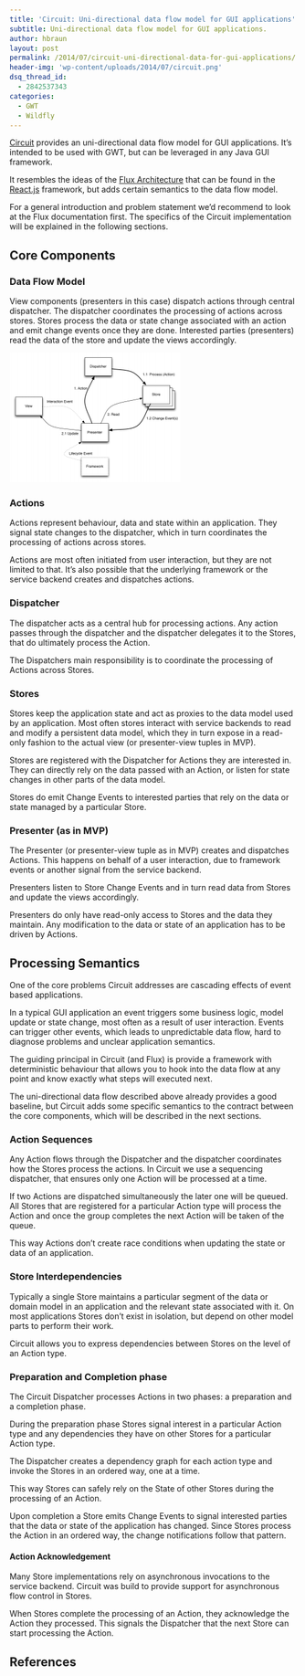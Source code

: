 ```yaml
---
title: 'Circuit: Uni-directional data flow model for GUI applications'
subtitle: Uni-directional data flow model for GUI applications.
author: hbraun
layout: post
permalink: /2014/07/circuit-uni-directional-data-for-gui-applications/
header-img: 'wp-content/uploads/2014/07/circuit.png'
dsq_thread_id:
  - 2842537343
categories:
  - GWT
  - Wildfly
---
```

[Circuit][1] provides an uni-directional data flow model for GUI applications. It&#8217;s intended to be used with GWT, but can be leveraged in any Java GUI framework. 

It resembles the ideas of the [Flux Architecture][2] that can be found in the [React.js][3] framework, but adds certain semantics to the data flow model.

For a general introduction and problem statement we&#8217;d recommend to look at the Flux documentation first. The specifics of the Circuit implementation will be explained in the following sections.

## <a class="anchor" href="#core-components" name="user-content-core-components"></a>Core Components

### <a class="anchor" href="#data-flow-model" name="user-content-data-flow-model"></a>Data Flow Model

View components (presenters in this case) dispatch actions through central dispatcher. The dispatcher coordinates the processing of actions across stores. Stores process the data or state change associated with an action and emit change events once they are done. Interested parties (presenters) read the data of the store and update the views accordingly.

[<img src="/wp-content/uploads/2014/07/circuit-300x227.png" alt="circuit data flow" class="aligncenter size-large wp-image-510" />][4]

### <a class="anchor" href="#actions" name="user-content-actions"></a>Actions

Actions represent behaviour, data and state within an application. They signal state changes to the dispatcher, which in turn coordinates the processing of actions across stores.

Actions are most often initiated from user interaction, but they are not limited to that. It&#8217;s also possible that the underlying framework or the service backend creates and dispatches actions.

### <a class="anchor" href="#dispatcher" name="user-content-dispatcher"></a>Dispatcher

The dispatcher acts as a central hub for processing actions. Any action passes through the dispatcher and the dispatcher delegates it to the Stores, that do ultimately process the Action.

The Dispatchers main responsibility is to coordinate the processing of Actions across Stores.

### <a class="anchor" href="#stores" name="user-content-stores"></a>Stores

Stores keep the application state and act as proxies to the data model used by an application. Most often stores interact with service backends to read and modify a persistent data model, which they in turn expose in a read-only fashion to the actual view (or presenter-view tuples in MVP).

Stores are registered with the Dispatcher for Actions they are interested in. They can directly rely on the data passed with an Action, or listen for state changes in other parts of the data model.

Stores do emit Change Events to interested parties that rely on the data or state managed by a particular Store.

### <a class="anchor" href="#presenter-as-in-mvp" name="user-content-presenter-as-in-mvp"></a>Presenter (as in MVP)

The Presenter (or presenter-view tuple as in MVP) creates and dispatches Actions. This happens on behalf of a user interaction, due to framework events or another signal from the service backend.

Presenters listen to Store Change Events and in turn read data from Stores and update the views accordingly.

Presenters do only have read-only access to Stores and the data they maintain. Any modification to the data or state of an application has to be driven by Actions.

## <a class="anchor" href="#processing-semantics" name="user-content-processing-semantics"></a>Processing Semantics

One of the core problems Circuit addresses are cascading effects of event based applications.

In a typical GUI application an event triggers some business logic, model update or state change, most often as a result of user interaction. Events can trigger other events, which leads to unpredictable data flow, hard to diagnose problems and unclear application semantics.

The guiding principal in Circuit (and Flux) is provide a framework with deterministic behaviour that allows you to hook into the data flow at any point and know exactly what steps will executed next.

The uni-directional data flow described above already provides a good baseline, but Circuit adds some specific semantics to the contract between the core components, which will be described in the next sections.

### <a class="anchor" href="#action-sequences" name="user-content-action-sequences"></a>Action Sequences

Any Action flows through the Dispatcher and the dispatcher coordinates how the Stores process the actions. In Circuit we use a sequencing dispatcher, that ensures only one Action will be processed at a time.

If two Actions are dispatched simultaneously the later one will be queued. All Stores that are registered for a particular Action type will process the Action and once the group completes the next Action will be taken of the queue.

This way Actions don&#8217;t create race conditions when updating the state or data of an application.

### <a class="anchor" href="#store-interdependencies" name="user-content-store-interdependencies"></a>Store Interdependencies

Typically a single Store maintains a particular segment of the data or domain model in an application and the relevant state associated with it. On most applications Stores don&#8217;t exist in isolation, but depend on other model parts to perform their work.

Circuit allows you to express dependencies between Stores on the level of an Action type.

### <a class="anchor" href="#preparation-and-completion-phase" name="user-content-preparation-and-completion-phase"></a>Preparation and Completion phase

The Circuit Dispatcher processes Actions in two phases: a preparation and a completion phase.

During the preparation phase Stores signal interest in a particular Action type and any dependencies they have on other Stores for a particular Action type.

The Dispatcher creates a dependency graph for each action type and invoke the Stores in an ordered way, one at a time.

This way Stores can safely rely on the State of other Stores during the processing of an Action.

Upon completion a Store emits Change Events to signal interested parties that the data or state of the application has changed. Since Stores process the Action in an ordered way, the change notifications follow that pattern.

#### <a class="anchor" href="#action-acknowledgement" name="user-content-action-acknowledgement"></a>Action Acknowledgement

Many Store implementations rely on asynchronous invocations to the service backend. Circuit was build to provide support for asynchronous flow control in Stores.

When Stores complete the processing of an Action, they acknowledge the Action they processed. This signals the Dispatcher that the next Store can start processing the Action.  

## References

 [1]: https://github.com/hal/circuit
 [2]: http://facebook.github.io/react/docs/flux-overview.html
 [3]: http://facebook.github.io/react/index.html
 [4]: /wp-content/uploads/2014/07/circuit.png